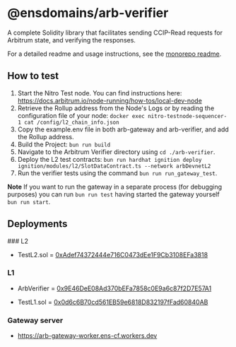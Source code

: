 # @ensdomains/arb-verifier

A complete Solidity library that facilitates sending CCIP-Read requests for Arbitrum state, and verifying the responses.

For a detailed readme and usage instructions, see the [monorepo readme](https://github.com/ensdomains/evmgateway/tree/main).

## How to test

1. Start the Nitro Test node. You can find instructions here: https://docs.arbitrum.io/node-running/how-tos/local-dev-node
2. Retrieve the Rollup address from the Node's Logs or by reading the configuration file of your node: `docker exec nitro-testnode-sequencer-1 cat /config/l2_chain_info.json`
3. Copy the example.env file in both arb-gateway and arb-verifier, and add the Rollup address.
4. Build the Project: `bun run build`
5. Navigate to the Arbitrum Verifier directory using `cd ./arb-verifier`.
6. Deploy the L2 test contracts: `bun run hardhat ignition deploy ignition/modules/l2/SlotDataContract.ts --network arbDevnetL2`
7. Run the verifier tests using the command `bun run run_gateway_test`.

**Note**
If you want to run the gateway in a separate process (for debugging purposes) you can run `bun run test` having started the gateway yourself `bun run start`.

## Deployments

### L2

- TestL2.sol = [0xAdef74372444e716C0473dEe1F9Cb3108EFa3818](https://goerli.arbiscan.io/address/0xAdef74372444e716C0473dEe1F9Cb3108EFa3818#code)

### L1

- ArbVerifier = [0x9E46DeE08Ad370bEFa7858c0E9a6c87f2D7E57A1](https://goerli.etherscan.io/address/0x9E46DeE08Ad370bEFa7858c0E9a6c87f2D7E57A1#code)

- TestL1.sol = [0x0d6c6B70cd561EB59e6818D832197fFad60840AB](https://goerli.etherscan.io/address/0x0d6c6B70cd561EB59e6818D832197fFad60840AB#code)

### Gateway server

- https://arb-gateway-worker.ens-cf.workers.dev


